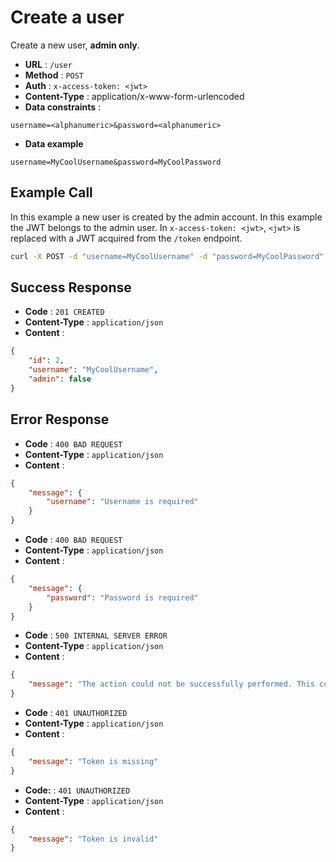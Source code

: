 # Create a user
Create a new user, **admin only**.

- **URL** : `/user`
- **Method** : `POST`
- **Auth** : `x-access-token: <jwt>`
- **Content-Type** : application/x-www-form-urlencoded
- **Data constraints** :

```
username=<alphanumeric>&password=<alphanumeric>
```

- **Data example**

```
username=MyCoolUsername&password=MyCoolPassword
```

## Example Call
In this example a new user is created by the admin account. In this example the JWT belongs to the admin user. In `x-access-token: <jwt>`, `<jwt>` is replaced with a JWT acquired from the `/token` endpoint.

```sh
curl -X POST -d "username=MyCoolUsername" -d "password=MyCoolPassword" -H "x-access-token: eyJ0eXAiOiJKV1QiLCJhbGciOiJIUzI1NiJ9.eyJpZCI6MSwiZXhwIjoxNjE2ODQ2MTk5LjY2OTg4MTZ9.CMUrx135QNlUH0NsKO8rXg724dcQjhHPuPyptBwxP4U" http://wgmeshapi/api/user
```

## Success Response
- **Code** : `201 CREATED`
- **Content-Type** : `application/json`
- **Content** :

```json
{
    "id": 2,
    "username": "MyCoolUsername",
    "admin": false
}
```

## Error Response
- **Code** : `400 BAD REQUEST`
- **Content-Type** : `application/json`
- **Content** :

```json
{
    "message": {
        "username": "Username is required"
    }
}
```

- **Code** : `400 BAD REQUEST`
- **Content-Type** : `application/json`
- **Content** :

```json
{
    "message": {
        "password": "Password is required"
    }
}
```

- **Code** : `500 INTERNAL SERVER ERROR`
- **Content-Type** : `application/json`
- **Content** :

```json
{
    "message": "The action could not be successfully performed. This could be due to unique constraints in the database, or the database not being available."
}
```

- **Code** : `401 UNAUTHORIZED`
- **Content-Type** : `application/json`
- **Content** :

```json
{
    "message": "Token is missing"
}
```

- **Code:** : `401 UNAUTHORIZED`
- **Content-Type** : `application/json`
- **Content** :

```json
{
    "message": "Token is invalid"
}
```
